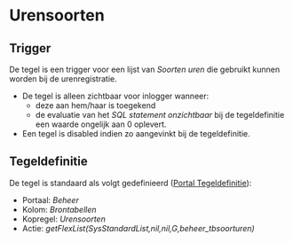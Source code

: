 # Urensoorten

## Trigger

De tegel is een trigger voor een lijst van *Soorten uren* die gebruikt kunnen worden bij de urenregistratie.

* De tegel is alleen zichtbaar voor inlogger wanneer:
  * deze aan hem/haar is toegekend
  * de evaluatie van het *SQL statement onzichtbaar* bij de tegeldefinitie een waarde ongelijk aan 0 oplevert.
* Een tegel is disabled indien zo aangevinkt bij de tegeldefinitie.

## Tegeldefinitie

De tegel is standaard als volgt gedefinieerd ([Portal Tegeldefinitie](/docs/instellen_inrichten/portaldefinitie/portal_tegel.md)):

* Portaal: *Beheer*
* Kolom: *Brontabellen*
* Kopregel: *Urensoorten*
* Actie: *getFlexList(SysStandardList,nil,nil,G,beheer_tbsoorturen)*
